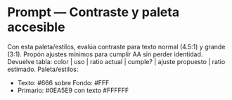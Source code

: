 # Prompt — Contraste y paleta accesible
Con esta paleta/estilos, evalúa contraste para texto normal (4.5:1) y grande (3:1). Propón ajustes mínimos para cumplir AA sin perder identidad.
Devuelve tabla: color | uso | ratio actual | cumple? | ajuste propuesto | ratio estimado.
Paleta/estilos:
- Texto: #666 sobre Fondo: #FFF
- Primario: #0EA5E9 con texto #FFFFFF